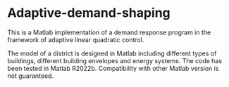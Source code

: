 # Adaptive-demand-shaping

This is a Matlab implementation of a demand response program in the framework of adaptive linear quadratic control.

The model of a district is designed in Matlab including different types of buildings, different building envelopes and energy systems. The code has been tested in Matlab R2022b. Compatibility with other Matlab version is not guaranteed.
